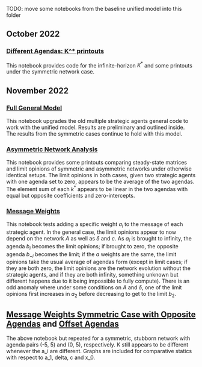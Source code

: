 TODO: move some notebooks from the baseline unified model into this folder

## October 2022

### [Different Agendas: K^* printouts](https://github.com/weiliubc/strategic_influencer_of_naive_agents/blob/main/unified_multiple_strategic/mus_different_agenda_K.ipynb)
This notebook provides code for the infinite-horizon $K^*$ and some printouts under the symmetric network case.

## November 2022

### [Full General Model](https://github.com/weiliubc/strategic_influencer_of_naive_agents/blob/main/unified_multiple_strategic/mus_old_revised.ipynb)
This notebook upgrades the old multiple strategic agents general code to work with the unified model. Results are preliminary and outlined inside. The results from the symmetric cases continue to hold with this model.

### [Asymmetric Network Analysis](https://github.com/weiliubc/strategic_influencer_of_naive_agents/blob/main/unified_multiple_strategic/mus_asymmetric_analysis.ipynb)
This notebook provides some printouts comparing steady-state matrices and limit opinions of symmetric and asymmetric networks under otherwise identical setups. The limit opinions in both cases, given two strategic agents with one agenda set to zero, appears to be the average of the two agendas. The element sum of each $k^*$ appears to be linear in the two agendas with equal but opposite coefficients and zero-intercepts.

### [Message Weights](https://github.com/weiliubc/strategic_influencer_of_naive_agents/blob/main/unified_multiple_strategic/mus_weighted_messages.ipynb)
This notebook tests adding a specific weight $a_i$ to the message of each strategic agent. In the general case, the limit opinions appear to now depend on the network $A$ as well as $\delta$ and $c$. As $a_i$ is brought to infinity, the agenda $b_i$ becomes the limit opinions; if brought to zero, the opposite agenda $b_{-i}$ becomes the limit; if the $a$ weights are the same, the limit opinions take the usual average of agendas form (except in limit cases; if they are both zero, the limit opinions are the network evolution without the strategic agents, and if they are both infinity, something unknown but different happens due to it being impossible to fully compute). There is an odd anomaly where under some conditions on $A$ and $\delta$, one of the limit opinions first increases in $a_2$ before decreasing to get to the limit $b_2$.

## [Message Weights Symmetric Case with Opposite Agendas](https://github.com/weiliubc/strategic_influencer_of_naive_agents/blob/main/unified_multiple_strategic/mus_weighted_symmetric.ipynb) and [Offset Agendas](https://github.com/weiliubc/strategic_influencer_of_naive_agents/blob/main/unified_multiple_strategic/mus_weighted_symmetric_agenda_offset.ipynb)
The above notebook but repeated for a symmetric, stubborn network with agenda pairs (-5, 5) and (0, 5), respectively. K still appears to be different whenever the a_i are different. Graphs are included for comparative statics with respect to a_1, delta, c and x_0.
